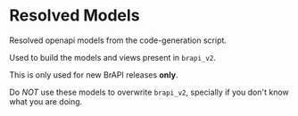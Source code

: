 # Resolved Models

Resolved openapi models from the code-generation script.

Used to build the models and views present in `brapi_v2`.

This is only used for new BrAPI releases **only**.

Do *NOT* use these models to overwrite `brapi_v2`, specially if you don't know what you are doing.